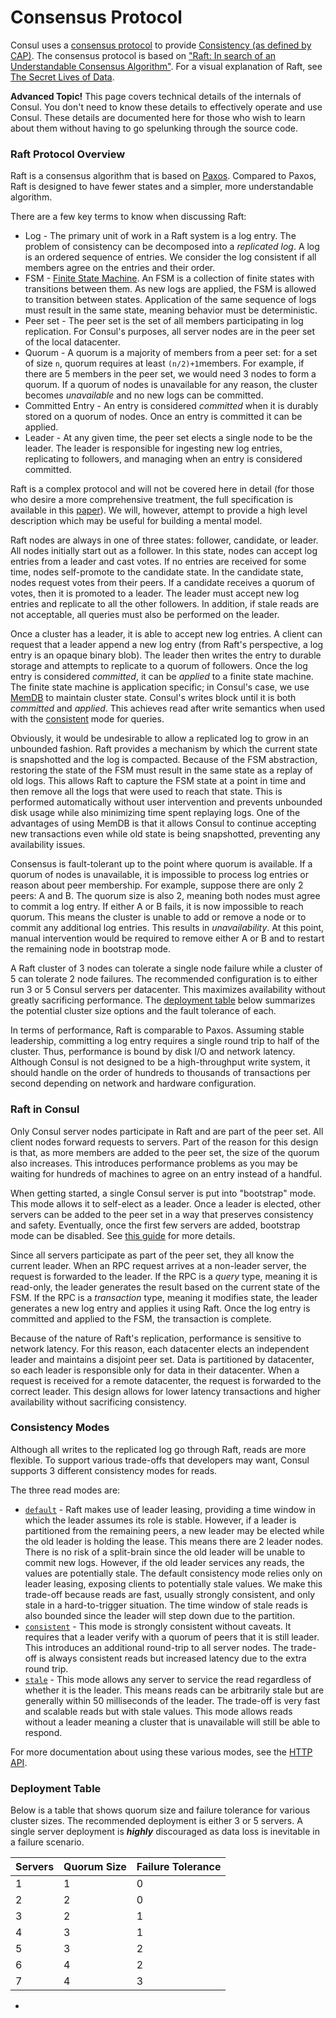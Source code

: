 # Consensus Protocol



Consul uses a [consensus protocol](https://en.wikipedia.org/wiki/Consensus_%28computer_science%29) to provide [Consistency \(as defined by CAP\)](https://en.wikipedia.org/wiki/CAP_theorem). The consensus protocol is based on ["Raft: In search of an Understandable Consensus Algorithm"](https://ramcloud.stanford.edu/wiki/download/attachments/11370504/raft.pdf). For a visual explanation of Raft, see [The Secret Lives of Data](http://thesecretlivesofdata.com/raft).

**Advanced Topic!** This page covers technical details of the internals of Consul. You don't need to know these details to effectively operate and use Consul. These details are documented here for those who wish to learn about them without having to go spelunking through the source code.

### Raft Protocol Overview <a id="raft-protocol-overview"></a>

Raft is a consensus algorithm that is based on [Paxos](https://en.wikipedia.org/wiki/Paxos_%28computer_science%29). Compared to Paxos, Raft is designed to have fewer states and a simpler, more understandable algorithm.

There are a few key terms to know when discussing Raft:

* Log - The primary unit of work in a Raft system is a log entry. The problem of consistency can be decomposed into a _replicated log_. A log is an ordered sequence of entries. We consider the log consistent if all members agree on the entries and their order.
* FSM - [Finite State Machine](https://en.wikipedia.org/wiki/Finite-state_machine). An FSM is a collection of finite states with transitions between them. As new logs are applied, the FSM is allowed to transition between states. Application of the same sequence of logs must result in the same state, meaning behavior must be deterministic.
* Peer set - The peer set is the set of all members participating in log replication. For Consul's purposes, all server nodes are in the peer set of the local datacenter.
* Quorum - A quorum is a majority of members from a peer set: for a set of size `n`, quorum requires at least `(n/2)+1`members. For example, if there are 5 members in the peer set, we would need 3 nodes to form a quorum. If a quorum of nodes is unavailable for any reason, the cluster becomes _unavailable_ and no new logs can be committed.
* Committed Entry - An entry is considered _committed_ when it is durably stored on a quorum of nodes. Once an entry is committed it can be applied.
* Leader - At any given time, the peer set elects a single node to be the leader. The leader is responsible for ingesting new log entries, replicating to followers, and managing when an entry is considered committed.

Raft is a complex protocol and will not be covered here in detail \(for those who desire a more comprehensive treatment, the full specification is available in this [paper](https://ramcloud.stanford.edu/wiki/download/attachments/11370504/raft.pdf)\). We will, however, attempt to provide a high level description which may be useful for building a mental model.

Raft nodes are always in one of three states: follower, candidate, or leader. All nodes initially start out as a follower. In this state, nodes can accept log entries from a leader and cast votes. If no entries are received for some time, nodes self-promote to the candidate state. In the candidate state, nodes request votes from their peers. If a candidate receives a quorum of votes, then it is promoted to a leader. The leader must accept new log entries and replicate to all the other followers. In addition, if stale reads are not acceptable, all queries must also be performed on the leader.

Once a cluster has a leader, it is able to accept new log entries. A client can request that a leader append a new log entry \(from Raft's perspective, a log entry is an opaque binary blob\). The leader then writes the entry to durable storage and attempts to replicate to a quorum of followers. Once the log entry is considered _committed_, it can be _applied_ to a finite state machine. The finite state machine is application specific; in Consul's case, we use [MemDB](https://github.com/hashicorp/go-memdb) to maintain cluster state. Consul's writes block until it is both _committed_ and _applied_. This achieves read after write semantics when used with the [consistent](https://www.consul.io/api/index.html#consistent) mode for queries.

Obviously, it would be undesirable to allow a replicated log to grow in an unbounded fashion. Raft provides a mechanism by which the current state is snapshotted and the log is compacted. Because of the FSM abstraction, restoring the state of the FSM must result in the same state as a replay of old logs. This allows Raft to capture the FSM state at a point in time and then remove all the logs that were used to reach that state. This is performed automatically without user intervention and prevents unbounded disk usage while also minimizing time spent replaying logs. One of the advantages of using MemDB is that it allows Consul to continue accepting new transactions even while old state is being snapshotted, preventing any availability issues.

Consensus is fault-tolerant up to the point where quorum is available. If a quorum of nodes is unavailable, it is impossible to process log entries or reason about peer membership. For example, suppose there are only 2 peers: A and B. The quorum size is also 2, meaning both nodes must agree to commit a log entry. If either A or B fails, it is now impossible to reach quorum. This means the cluster is unable to add or remove a node or to commit any additional log entries. This results in _unavailability_. At this point, manual intervention would be required to remove either A or B and to restart the remaining node in bootstrap mode.

A Raft cluster of 3 nodes can tolerate a single node failure while a cluster of 5 can tolerate 2 node failures. The recommended configuration is to either run 3 or 5 Consul servers per datacenter. This maximizes availability without greatly sacrificing performance. The [deployment table](https://www.consul.io/docs/internals/consensus.html#deployment_table) below summarizes the potential cluster size options and the fault tolerance of each.

In terms of performance, Raft is comparable to Paxos. Assuming stable leadership, committing a log entry requires a single round trip to half of the cluster. Thus, performance is bound by disk I/O and network latency. Although Consul is not designed to be a high-throughput write system, it should handle on the order of hundreds to thousands of transactions per second depending on network and hardware configuration.

### Raft in Consul <a id="raft-in-consul"></a>

Only Consul server nodes participate in Raft and are part of the peer set. All client nodes forward requests to servers. Part of the reason for this design is that, as more members are added to the peer set, the size of the quorum also increases. This introduces performance problems as you may be waiting for hundreds of machines to agree on an entry instead of a handful.

When getting started, a single Consul server is put into "bootstrap" mode. This mode allows it to self-elect as a leader. Once a leader is elected, other servers can be added to the peer set in a way that preserves consistency and safety. Eventually, once the first few servers are added, bootstrap mode can be disabled. See [this guide](https://www.consul.io/docs/guides/bootstrapping.html) for more details.

Since all servers participate as part of the peer set, they all know the current leader. When an RPC request arrives at a non-leader server, the request is forwarded to the leader. If the RPC is a _query_ type, meaning it is read-only, the leader generates the result based on the current state of the FSM. If the RPC is a _transaction_ type, meaning it modifies state, the leader generates a new log entry and applies it using Raft. Once the log entry is committed and applied to the FSM, the transaction is complete.

Because of the nature of Raft's replication, performance is sensitive to network latency. For this reason, each datacenter elects an independent leader and maintains a disjoint peer set. Data is partitioned by datacenter, so each leader is responsible only for data in their datacenter. When a request is received for a remote datacenter, the request is forwarded to the correct leader. This design allows for lower latency transactions and higher availability without sacrificing consistency.

### Consistency Modes <a id="consistency-modes"></a>

Although all writes to the replicated log go through Raft, reads are more flexible. To support various trade-offs that developers may want, Consul supports 3 different consistency modes for reads.

The three read modes are:

* [`default`](https://www.consul.io/docs/internals/consensus.html#default) - Raft makes use of leader leasing, providing a time window in which the leader assumes its role is stable. However, if a leader is partitioned from the remaining peers, a new leader may be elected while the old leader is holding the lease. This means there are 2 leader nodes. There is no risk of a split-brain since the old leader will be unable to commit new logs. However, if the old leader services any reads, the values are potentially stale. The default consistency mode relies only on leader leasing, exposing clients to potentially stale values. We make this trade-off because reads are fast, usually strongly consistent, and only stale in a hard-to-trigger situation. The time window of stale reads is also bounded since the leader will step down due to the partition.
* [`consistent`](https://www.consul.io/docs/internals/consensus.html#consistent) - This mode is strongly consistent without caveats. It requires that a leader verify with a quorum of peers that it is still leader. This introduces an additional round-trip to all server nodes. The trade-off is always consistent reads but increased latency due to the extra round trip.
* [`stale`](https://www.consul.io/docs/internals/consensus.html#stale) - This mode allows any server to service the read regardless of whether it is the leader. This means reads can be arbitrarily stale but are generally within 50 milliseconds of the leader. The trade-off is very fast and scalable reads but with stale values. This mode allows reads without a leader meaning a cluster that is unavailable will still be able to respond.

For more documentation about using these various modes, see the [HTTP API](https://www.consul.io/api/index.html).

### Deployment Table <a id="deployment-table"></a>

Below is a table that shows quorum size and failure tolerance for various cluster sizes. The recommended deployment is either 3 or 5 servers. A single server deployment is _**highly**_ discouraged as data loss is inevitable in a failure scenario.

| Servers | Quorum Size | Failure Tolerance |
| :--- | :--- | :--- |
| 1 | 1 | 0 |
| 2 | 2 | 0 |
| 3 | 2 | 1 |
| 4 | 3 | 1 |
| 5 | 3 | 2 |
| 6 | 4 | 2 |
| 7 | 4 | 3 |

* 

